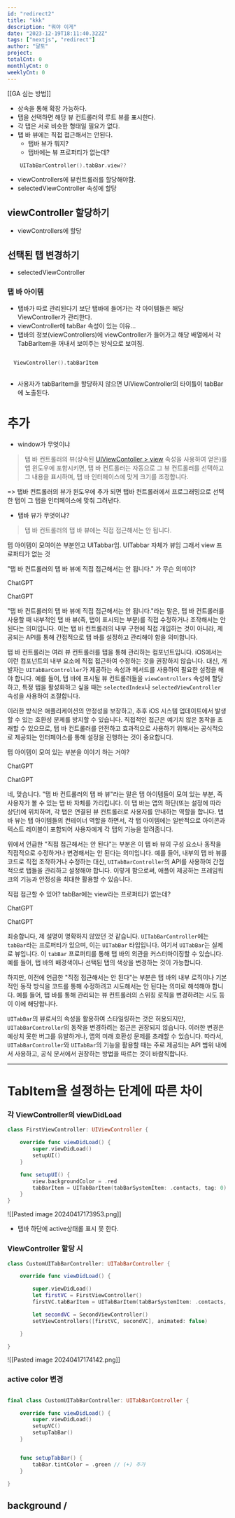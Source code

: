 ```yaml
---
id: "redirect2"
title: "kkk"
description: "뭐야 이게"
date: "2023-12-19T18:11:40.322Z"
tags: ["nextjs", "redirect"]
author: "달토"
project:
totalCnt: 0
monthlyCnt: 0
weeklyCnt: 0
---
```


[[GA 심는 방법]]

- 상속을 통해 확장 가능하다.
- 탭을 선택하면 해당 뷰 컨트롤러의 루트 뷰를 표시한다.
- 각 탭은 서로 비슷한 형태일 필요가 없다.
- 탭 바 뷰에는 직접 접근해서는 안된다.
  - 탭바 뷰가 뭐지?
  - 탭바에는 뷰 프로퍼티가 없는데?

```swift
	UITabBarController().tabBar.view??

```

- viewControllers에 뷰컨트롤러를 할당해야함.
- selectedViewController 속성에 할당

## viewController 할당하기

- viewControllers에 할당

## 선택된 탭 변경하기

- selectedViewController

### 탭 바 아이템

- 탭바가 따로 관리된다기 보단 탭바에 들어가는 각 아이템들은 해당 ViewController가 관리한다.
- viewController에 tabBar 속성이 있는 이유...
- 탭바의 정보(viewControllers)에 viewController가 들어가고 해당 배열에서 각 TabBarItem을 꺼내서 보여주는 방식으로 보여짐.

```swift

  ViewController().tabBarItem
 
```

- 사용자가 tabBarItem을 할당하지 않으면 UIViewController의 타이틀이 tabBar에 노출된다.

# 추가

- window가 무엇이냐

> 탭 바 컨트롤러의 뷰(상속된 [UIViewContoller > view](app://obsidian.md/UIViewContoller%20%3E%20view) 속성을 사용하여 얻은)를 앱 윈도우에 포함시키면, 탭 바 컨트롤러는 자동으로 그 뷰 컨트롤러를 선택하고 그 내용을 표시하며, 탭 바 인터페이스에 맞게 크기를 조정합니다.

=> 탭바 컨트롤러의 뷰가 윈도우에 추가 되면 탭바 컨트롤러에서 프로그래밍으로 선택한 탭이 그 탭을 인터페이스에 맞춰 그려낸다.

- 탭바 뷰가 무엇이냐?

> 탭 바 컨트롤러의 탭 바 뷰에는 직접 접근해서는 안 됩니다.

텝 아이템이 모여이쓴 부분인고 UITabbar임. UITabbar 자체가 뷰임 그래서 view 프로퍼티가 없는 것

"탭 바 컨트롤러의 탭 바 뷰에 직접 접근해서는 안 됩니다." 가 무슨 의미야?

ChatGPT

ChatGPT

"탭 바 컨트롤러의 탭 바 뷰에 직접 접근해서는 안 됩니다."라는 말은, 탭 바 컨트롤러를 사용할 때 내부적인 탭 바 뷰(즉, 탭이 표시되는 부분)를 직접 수정하거나 조작해서는 안 된다는 의미입니다. 이는 탭 바 컨트롤러의 내부 구현에 직접 개입하는 것이 아니라, 제공되는 API를 통해 간접적으로 탭 바를 설정하고 관리해야 함을 의미합니다.

탭 바 컨트롤러는 여러 뷰 컨트롤러를 탭을 통해 관리하는 컴포넌트입니다. iOS에서는 이런 컴포넌트의 내부 요소에 직접 접근하여 수정하는 것을 권장하지 않습니다. 대신, 개발자는 `UITabBarController`가 제공하는 속성과 메서드를 사용하여 필요한 설정을 해야 합니다. 예를 들어, 탭 바에 표시될 뷰 컨트롤러들을 `viewControllers` 속성에 할당하고, 특정 탭을 활성화하고 싶을 때는 `selectedIndex`나 `selectedViewController` 속성을 사용하여 조절합니다.

이러한 방식은 애플리케이션의 안정성을 보장하고, 추후 iOS 시스템 업데이트에서 발생할 수 있는 호환성 문제를 방지할 수 있습니다. 직접적인 접근은 예기치 않은 동작을 초래할 수 있으므로, 탭 바 컨트롤러를 안전하고 효과적으로 사용하기 위해서는 공식적으로 제공되는 인터페이스를 통해 설정을 진행하는 것이 중요합니다.

탭 아이템이 모여 있는 부분을 이야기 하는 거야?

ChatGPT

ChatGPT

네, 맞습니다. "탭 바 컨트롤러의 탭 바 뷰"라는 말은 탭 아이템들이 모여 있는 부분, 즉 사용자가 볼 수 있는 탭 바 자체를 가리킵니다. 이 탭 바는 앱의 하단(또는 설정에 따라 상단)에 위치하며, 각 탭은 연결된 뷰 컨트롤러로 사용자를 안내하는 역할을 합니다. 탭 바 뷰는 탭 아이템들의 컨테이너 역할을 하면서, 각 탭 아이템에는 일반적으로 아이콘과 텍스트 레이블이 포함되어 사용자에게 각 탭의 기능을 알려줍니다.

위에서 언급한 "직접 접근해서는 안 된다"는 부분은 이 탭 바 뷰의 구성 요소나 동작을 직접적으로 수정하거나 변경해서는 안 된다는 의미입니다. 예를 들어, 내부의 탭 바 뷰를 코드로 직접 조작하거나 수정하는 대신, `UITabBarController`의 API를 사용하여 간접적으로 탭들을 관리하고 설정해야 합니다. 이렇게 함으로써, 애플이 제공하는 프레임워크의 기능과 안정성을 최대한 활용할 수 있습니다.

직접 접근할 수 있어? tabBar에는 view라는 프로퍼티가 없는데?

ChatGPT

ChatGPT

죄송합니다, 제 설명이 명확하지 않았던 것 같습니다. `UITabBarController`에는 `tabBar`라는 프로퍼티가 있으며, 이는 `UITabBar` 타입입니다. 여기서 `UITabBar`는 실제로 뷰입니다. 이 `tabBar` 프로퍼티를 통해 탭 바의 외관을 커스터마이징할 수 있습니다. 예를 들어, 탭 바의 배경색이나 선택된 탭의 색상을 변경하는 것이 가능합니다.

하지만, 이전에 언급한 "직접 접근해서는 안 된다"는 부분은 탭 바의 내부 로직이나 기본적인 동작 방식을 코드를 통해 수정하려고 시도해서는 안 된다는 의미로 해석해야 합니다. 예를 들어, 탭 바를 통해 관리되는 뷰 컨트롤러의 스위칭 로직을 변경하려는 시도 등이 이에 해당합니다.

`UITabBar`의 뷰로서의 속성을 활용하여 스타일링하는 것은 허용되지만, `UITabBarController`의 동작을 변경하려는 접근은 권장되지 않습니다. 이러한 변경은 예상치 못한 버그를 유발하거나, 앱의 미래 호환성 문제를 초래할 수 있습니다. 따라서, `UITabBarController`와 `UITabBar`의 기능을 활용할 때는 주로 제공되는 API 범위 내에서 사용하고, 공식 문서에서 권장하는 방법을 따르는 것이 바람직합니다.

---

# TabItem을 설정하는 단계에 따른 차이

### 각 ViewController의 viewDidLoad

```swift
class FirstViewController: UIViewController {

    override func viewDidLoad() {
        super.viewDidLoad()
        setupUI()
    }

    func setupUI() {
        view.backgroundColor = .red
        tabBarItem = UITabBarItem(tabBarSystemItem: .contacts, tag: 0)
    }
}
```

![[Pasted image 20240417173953.png]]

- 탭바 하단에 active상태롤 표시 못 한다.

### ViewController 할당 시

```swift
class CustomUITabBarController: UITabBarController {

    override func viewDidLoad() {

        super.viewDidLoad()
        let firstVC = FirstViewController()
        firstVC.tabBarItem = UITabBarItem(tabBarSystemItem: .contacts, tag: 0)

        let secondVC = SecondViewController()
        setViewControllers([firstVC, secondVC], animated: false)

    }

}
```

![[Pasted image 20240417174142.png]]

### active color 변경

```Swift

final class CustomUITabBarController: UITabBarController {

    override func viewDidLoad() {
        super.viewDidLoad()
        setupVC()
        setupTabBar()
    }


    func setupTabBar() {
        tabBar.tintColor = .green // (+) 추가
    }

}

```

## background /
